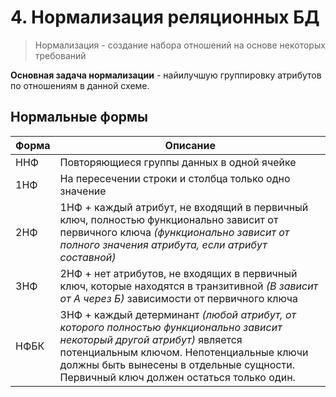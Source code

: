 # 4. Нормализация реляционных БД

> Нормализация - создание набора отношений на основе некоторых требований

**Основная задача нормализации** - найилучшую группировку атрибутов по отношениям в данной схеме.

## Нормальные формы

| Форма | Описание |
|---|---|
| ННФ | Повторяющиеся группы данных в одной ячейке |
| 1НФ | На пересечении строки и столбца только одно значение |
| 2НФ | 1НФ + каждый атрибут, не входящий в первичный ключ, полностью функционально зависит от первичного ключа *(функционально зависит от полного значения атрибута, если атрибут составной)* |
| 3НФ | 2НФ + нет атрибутов, не входящих в первичный ключ, которые находятся в транзитивной *(В зависит от А через Б)* зависимости от первичного ключа |
| НФБК | 3НФ + каждый детерминант *(любой атрибут, от которого полностью функционально зависит некоторый другой атрибут)* является потенциальным ключом. Непотенциальные ключи должны быть вынесены в отдельные сущности. Первичный ключ должен остаться только один. |
